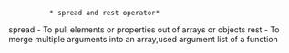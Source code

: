               * spread and rest operator*

spread - To pull elements or properties out of arrays or objects
rest - To merge multiple arguments into an array,used argument list of a function

